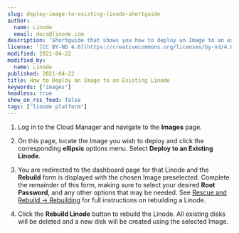 ```yaml
---
slug: deploy-image-to-existing-linode-shortguide
author:
  name: Linode
  email: docs@linode.com
description: 'Shortguide that shows you how to deploy an Image to an existing Linode'
license: '[CC BY-ND 4.0](https://creativecommons.org/licenses/by-nd/4.0)'
modified: 2021-04-22
modified_by:
  name: Linode
published: 2021-04-22
title: How to Deploy an Image to an Existing Linode
keywords: ["images"]
headless: true
show_on_rss_feed: false
tags: ["linode platform"]
---
```


1. Log in to the Cloud Manager and navigate to the **Images** page.

1. On this page, locate the Image you wish to deploy and click the corresponding **ellipsis** options menu. Select **Deploy to an Existing Linode**.

1. You are redirected to the dashboard page for that Linode and the **Rebuild** form is displayed with the chosen Image preselected. Complete the remainder of this form, making sure to select your desired **Root Password**, and any other options that may be needed. See [Rescue and Rebuild → Rebuilding](/docs/guides/rescue-and-rebuild/#rebuilding) for full instructions on rebuilding a Linode.

1. Click the **Rebuild Linode** button to rebuild the Linode. All existing disks will be deleted and a new disk will be created using the selected Image.